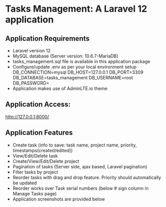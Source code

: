 # Tasks Management: A Laravel 12 application

## Application Requirements
- Laravel version 12
- MySQL database (Server version: 10.6.7-MariaDB)
- tasks_management.sql file is available in this application package
- Configure/update .env as per your local environment setup
    DB_CONNECTION=mysql
    DB_HOST=127.0.0.1
    DB_PORT=3309
    DB_DATABASE=tasks_management
    DB_USERNAME=root
    DB_PASSWORD=
- Application makes use of AdminLTE.io theme


## Application Access:
http://127.0.0.1:8000/


## Application Features
- Create task (info to save: task name, project name, priority, timestamps(created/edited))
- View/Edit/Delete task
- Create/View/Edit/Delete project
- Pagination of tasks (Server side, ajax based, Laravel pagination)
- Filter tasks by project
- Reorder tasks with drag and drop feature. Priority should automatically be updated
- Reorder works over Task serial numbers (below # sign column in Manage Tasks page)
- Application screenshots are provided below